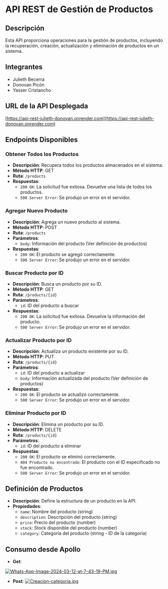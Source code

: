 # API REST de Gestión de Productos

## Descripción
Esta API proporciona operaciones para la gestión de productos, incluyendo la recuperación, creación, actualización y eliminación de productos en un sistema.

## Integrantes
- Julieth Becerra
- Donovan Picón
- Yasser Cristancho

## URL de la API Desplegada
[https://api-rest-julieth-donovan.onrender.com](https://api-rest-julieth-donovan.onrender.com)

## Endpoints Disponibles

### Obtener Todos los Productos
- **Descripción**: Recupera todos los productos almacenados en el sistema.
- **Método HTTP**: GET
- **Ruta**: `/products`
- **Respuestas**:
  - `200 OK`: La solicitud fue exitosa. Devuelve una lista de todos los productos.
  - `500 Server Error`: Se produjo un error en el servidor.

### Agregar Nuevo Producto
- **Descripción**: Agrega un nuevo producto al sistema.
- **Método HTTP**: POST
- **Ruta**: `/products`
- **Parámetros**:
  - `body`: Información del producto (Ver definición de productos)
- **Respuestas**:
  - `200 OK`: El producto se agregó correctamente.
  - `500 Server Error`: Se produjo un error en el servidor.

### Buscar Producto por ID
- **Descripción**: Busca un producto por su ID.
- **Método HTTP**: GET
- **Ruta**: `/products/{id}`
- **Parámetros**:
  - `id`: ID del producto a buscar
- **Respuestas**:
  - `200 OK`: La solicitud fue exitosa. Devuelve la información del producto.
  - `500 Server Error`: Se produjo un error en el servidor.

### Actualizar Producto por ID
- **Descripción**: Actualiza un producto existente por su ID.
- **Método HTTP**: PUT
- **Ruta**: `/products/{id}`
- **Parámetros**:
  - `id`: ID del producto a actualizar
  - `body`: Información actualizada del producto (Ver definición de productos)
- **Respuestas**:
  - `200 OK`: El producto se actualizó correctamente.
  - `500 Server Error`: Se produjo un error en el servidor.

### Eliminar Producto por ID
- **Descripción**: Elimina un producto por su ID.
- **Método HTTP**: DELETE
- **Ruta**: `/products/{id}`
- **Parámetros**:
  - `id`: ID del producto a eliminar
- **Respuestas**:
  - `200 OK`: El producto se eliminó correctamente.
  - `404 Producto no encontrado`: El producto con el ID especificado no fue encontrado.
  - `500 Server Error`: Se produjo un error en el servidor.

## Definición de Productos
- **Descripción**: Define la estructura de un producto en la API.
- **Propiedades**:
  - `name`: Nombre del producto (string)
  - `description`: Descripción del producto (string)
  - `price`: Precio del producto (number)
  - `stock`: Stock disponible del producto (number)
  - `category`: Categoría del producto (string - ID de la categoría)


## Consumo desde Apollo 

- **Get**:

[![Whats-App-Image-2024-03-12-at-7-43-19-PM.jpg](https://i.postimg.cc/cLv3gzyk/Whats-App-Image-2024-03-12-at-7-43-19-PM.jpg)](https://postimg.cc/cvNCPXJf)


- **Post**:
[![Creacion-categoria.jpg](https://i.postimg.cc/zBGHN2jk/Creacion-categoria.jpg)](https://postimg.cc/zL4GSj4L)